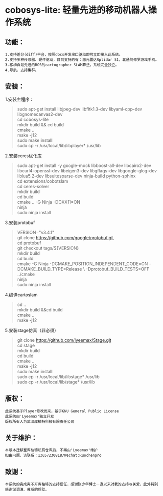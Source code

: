  cobosys-lite: 轻量先进的移动机器人操作系统</br>
 ===
     
     
   
功能：
---

    1.支持差分(diff)平台，按照docs开发串口驱动即可立即接入此系统。
    2.支持多种传感器、硬件驱动，目前支持的有：激光雷达Rplidar S1、北通阿修罗游戏手柄。
    3.移植自最先进的ROS的cartographer SLAM算法，系统完全独立。
    4.导航，支持集群。
安装：
---
1.安装主程序：</br>
>sudo apt-get install libjpeg-dev libfltk1.3-dev libyaml-cpp-dev libgnomecanvas2-dev</br>
>cd cobosys-lite</br>
>mkdir build && cd build </br>
>cmake ..</br>
>make -j12</br>
>sudo make install</br>
>sudo cp  -r /usr/local/lib/libplayer* /usr/lib</br>

2.安装ceres优化库</br>
>sudo apt-get install -y google-mock libboost-all-dev libcairo2-dev libcurl4-openssl-dev libeigen3-dev libgflags-dev libgoogle-glog-dev liblua5.2-dev libsuitesparse-dev ninja-build python-sphinx</br>
>cd extensions/cobotslam</br>
>cd ceres-solver</br>
>mkdir build</br>
>cd build</br>
>cmake .. -G Ninja -DCXX11=ON</br>
>ninja</br>
>sudo ninja install</br>

3.安装protobuf</br>
>VERSION="v3.4.1"</br>
>git clone https://github.com/google/protobuf.git</br>
>cd protobuf</br>
>git checkout tags/${VERSION}</br>
>mkdir build</br>
>cd build</br>
>cmake -G Ninja \-DCMAKE_POSITION_INDEPENDENT_CODE=ON \-DCMAKE_BUILD_TYPE=Release \ -Dprotobuf_BUILD_TESTS=OFF \../cmake </br>
>ninja</br>
>sudo ninja install</br>

4.编译cartoslam</br>
>cd ..</br>
>mkdir build &&cd build </br>
>cmake ..</br>
>make -j12 </br>

5.安装stage仿真（非必须）</br>
>git clone https://github.com/lyeemax/Stage.git</br>
>cd stage</br>
>mkdir build</br>
>cd build</br>
>cmake ..</br>
>make -j12</br>
>sudo make install</br>
>sudo cp  -r /usr/local/lib/libstage*  /usr/lib</br>
>sudo cp  -r /usr/local/lib/stage*  /usr/lib</br>

版权：
---

    此系统基于Player修改而来，基于GNU General Public License
    此系统由'Lyeemax'独立开发
    版权所有人为武汉库柏特科技有限责任公司
关于维护：
---

    本版本迁移至库柏特私有仓库后，不再由'Lyeemax'维护
    如由问题，请联系：13657230818/Wechat:Ruochenpro
致谢：
---

    本系统的完成离不开库柏特的支持信任，感谢张少华博士一直以来对我的支持与关爱，此外特别感谢邹调清、黄威的帮助。


